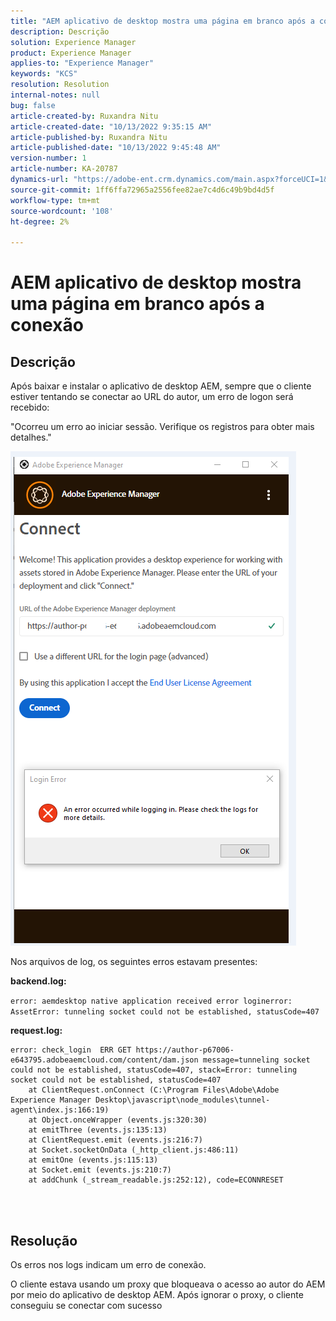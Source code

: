 ```yaml
---
title: "AEM aplicativo de desktop mostra uma página em branco após a conexão"
description: Descrição
solution: Experience Manager
product: Experience Manager
applies-to: "Experience Manager"
keywords: "KCS"
resolution: Resolution
internal-notes: null
bug: false
article-created-by: Ruxandra Nitu
article-created-date: "10/13/2022 9:35:15 AM"
article-published-by: Ruxandra Nitu
article-published-date: "10/13/2022 9:45:48 AM"
version-number: 1
article-number: KA-20787
dynamics-url: "https://adobe-ent.crm.dynamics.com/main.aspx?forceUCI=1&pagetype=entityrecord&etn=knowledgearticle&id=86116b54-da4a-ed11-bba2-0022480866ad"
source-git-commit: 1ff6ffa72965a2556fee82ae7c4d6c49b9bd4d5f
workflow-type: tm+mt
source-wordcount: '108'
ht-degree: 2%

---
```


# AEM aplicativo de desktop mostra uma página em branco após a conexão

## Descrição


Após baixar e instalar o aplicativo de desktop AEM, sempre que o cliente estiver tentando se conectar ao URL do autor, um erro de logon será recebido:

&quot;Ocorreu um erro ao iniciar sessão. Verifique os registros para obter mais detalhes.&quot;

![](assets/___9af7dcc5-db4a-ed11-bba2-0022480866ad___.png)

Nos arquivos de log, os seguintes erros estavam presentes:

<b>backend.log:</b>

`error: aemdesktop native application received error loginerror: AssetError: tunneling socket could not be established, statusCode=407`

<b>request.log:</b>




```
error: check_login  ERR GET https://author-p67006-e643795.adobeaemcloud.com/content/dam.json message=tunneling socket could not be established, statusCode=407, stack=Error: tunneling socket could not be established, statusCode=407
    at ClientRequest.onConnect (C:\Program Files\Adobe\Adobe Experience Manager Desktop\javascript\node_modules\tunnel-agent\index.js:166:19)
    at Object.onceWrapper (events.js:320:30)
    at emitThree (events.js:135:13)
    at ClientRequest.emit (events.js:216:7)
    at Socket.socketOnData (_http_client.js:486:11)
    at emitOne (events.js:115:13)
    at Socket.emit (events.js:210:7)
    at addChunk (_stream_readable.js:252:12), code=ECONNRESET
```


<br> 

## Resolução


Os erros nos logs indicam um erro de conexão.

O cliente estava usando um proxy que bloqueava o acesso ao autor do AEM por meio do aplicativo de desktop AEM. Após ignorar o proxy, o cliente conseguiu se conectar com sucesso
